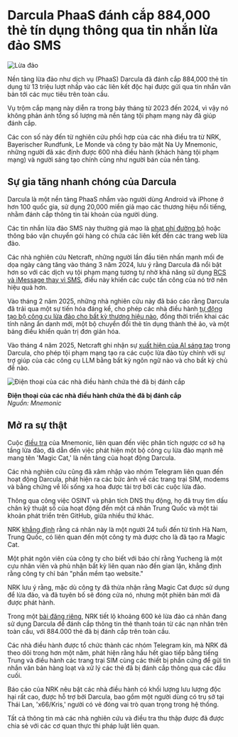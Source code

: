# Darcula PhaaS đánh cắp 884,000 thẻ tín dụng thông qua tin nhắn lừa đảo SMS

![Lừa đảo](https://www.bleepstatic.com/content/hl-images/2022/08/23/phishing-hook.jpg)

Nền tảng lừa đảo như dịch vụ (PhaaS) Darcula đã đánh cắp 884,000 thẻ tín dụng từ 13 triệu lượt nhấp vào các liên kết độc hại được gửi qua tin nhắn văn bản tới các mục tiêu trên toàn cầu.

Vụ trộm cắp mạng này diễn ra trong bảy tháng từ 2023 đến 2024, vì vậy nó không phản ánh tổng số lượng mà nền tảng tội phạm mạng này đã giúp đánh cắp.

Các con số này đến từ nghiên cứu phối hợp của các nhà điều tra từ NRK, Bayerischer Rundfunk, Le Monde và công ty bảo mật Na Uy Mnemonic, những người đã xác định được 600 nhà điều hành (khách hàng tội phạm mạng) và người sáng tạo chính cũng như người bán của nền tảng.

## Sự gia tăng nhanh chóng của Darcula

Darcula là một nền tảng PhaaS nhắm vào người dùng Android và iPhone ở hơn 100 quốc gia, sử dụng 20,000 miền giả mạo các thương hiệu nổi tiếng, nhằm đánh cắp thông tin tài khoản của người dùng.

Các tin nhắn lừa đảo SMS này thường giả mạo là [phạt phí đường bộ](https://www.bleepingcomputer.com/news/security/toll-payment-text-scam-returns-in-massive-phishing-wave/) hoặc thông báo vận chuyển gói hàng có chứa các liên kết đến các trang web lừa đảo.

Các nhà nghiên cứu Netcraft, những người lần đầu tiên nhấn mạnh mối đe dọa ngày càng tăng vào tháng 3 năm 2024, lưu ý rằng Darcula đã nổi bật hơn so với các dịch vụ tội phạm mạng tương tự nhờ khả năng sử dụng [RCS và iMessage thay vì SMS](https://www.bleepingcomputer.com/news/security/new-darcula-phishing-service-targets-iphone-users-via-imessage/), điều này khiến các cuộc tấn công của nó trở nên hiệu quả hơn.

Vào tháng 2 năm 2025, những nhà nghiên cứu này đã báo cáo rằng Darcula đã trải qua một sự tiến hóa đáng kể, cho phép các nhà điều hành [tự động tạo bộ công cụ lừa đảo cho bất kỳ thương hiệu nào](https://www.bleepingcomputer.com/news/security/darcula-phaas-can-now-auto-generate-phishing-kits-for-any-brand/), đồng thời triển khai các tính năng ẩn danh mới, một bộ chuyển đổi thẻ tín dụng thành thẻ ảo, và một bảng điều khiển quản trị đơn giản hóa.

Vào tháng 4 năm 2025, Netcraft ghi nhận sự [xuất hiện của AI sáng tạo](https://www.netcraft.com/blog/ai-enabled-darcula-suite-makes-phishing-kits-more-accessible-easier-to-deploy/) trong Darcula, cho phép tội phạm mạng tạo ra các cuộc lừa đảo tùy chỉnh với sự trợ giúp của các công cụ LLM bằng bất kỳ ngôn ngữ nào và cho bất kỳ chủ đề nào.

![Điện thoại của các nhà điều hành chứa thẻ đã bị đánh cắp](https://www.bleepstatic.com/images/news/u/1220909/2025/May/phones.jpg)

**Điện thoại của các nhà điều hành chứa thẻ đã bị đánh cắp**  
_Nguồn: Mnemonic_

## Mở ra sự thật

Cuộc [điều tra](https://www.mnemonic.io/resources/blog/exposing-darcula-a-rare-look-behind-the-scenes-of-a-global-phishing-as-a-service-operation) của Mnemonic, liên quan đến việc phân tích ngược cơ sở hạ tầng lừa đảo, đã dẫn đến việc phát hiện một bộ công cụ lừa đảo mạnh mẽ mang tên 'Magic Cat,' là nền tảng của hoạt động Darcula.

Các nhà nghiên cứu cũng đã xâm nhập vào nhóm Telegram liên quan đến hoạt động Darcula, phát hiện ra các bức ảnh về các trang trại SIM, modems và bằng chứng về lối sống xa hoa được tài trợ bởi các cuộc lừa đảo.

Thông qua công việc OSINT và phân tích DNS thụ động, họ đã truy tìm dấu chân kỹ thuật số của hoạt động đến một cá nhân Trung Quốc và một tài khoản phát triển trên GitHub, giữa nhiều thứ khác.

NRK [khẳng định](http://www.nrk.no/dokumentar/xl/the-hunt-for-darcula-1.17399157) rằng cá nhân này là một người 24 tuổi đến từ tỉnh Hà Nam, Trung Quốc, có liên quan đến một công ty mà được cho là đã tạo ra Magic Cat.

Một phát ngôn viên của công ty cho biết với báo chí rằng Yucheng là một cựu nhân viên và phủ nhận bất kỳ liên quan nào đến gian lận, khẳng định rằng công ty chỉ bán "phần mềm tạo website."

NRK lưu ý rằng, mặc dù công ty đã thừa nhận rằng Magic Cat được sử dụng để lừa đảo, và đã tuyên bố sẽ đóng cửa nó, nhưng một phiên bản mới đã được phát hành.

Trong một [bài đăng riêng](https://www.nrk.no/dokumentar/xl/inside-the-scam-network-1.17399135), NRK tiết lộ khoảng 600 kẻ lừa đảo cá nhân đang sử dụng Darcula để đánh cắp thông tin thẻ thanh toán từ các nạn nhân trên toàn cầu, với 884.000 thẻ đã bị đánh cắp trên toàn cầu.

Các nhà điều hành được tổ chức thành các nhóm Telegram kín, mà NRK đã theo dõi trong hơn một năm, phát hiện rằng hầu hết giao tiếp bằng tiếng Trung và điều hành các trang trại SIM cùng các thiết bị phần cứng để gửi tin nhắn văn bản hàng loạt và xử lý các thẻ đã bị đánh cắp thông qua các đầu cuối.

Báo cáo của NRK nêu bật các nhà điều hành có khối lượng lưu lượng độc hại rất cao, được hỗ trợ bởi Darcula, bao gồm một người dùng có trụ sở tại Thái Lan, 'x66/Kris,' người có vẻ đóng vai trò quan trọng trong hệ thống.

Tất cả thông tin mà các nhà nghiên cứu và điều tra thu thập được đã được chia sẻ với các cơ quan thực thi pháp luật liên quan.